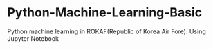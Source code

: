 # Python-Machine-Learning-Basic
Python machine learning in ROKAF(Republic of Korea Air Fore): Using Jupyter Notebook
